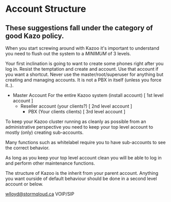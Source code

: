 # Account Structure

## These suggestions fall under the category of good Kazo policy.

When you start screwing around with Kazoo it's important to understand you need to flush out the system to a *MINIMUM* of 3 levels.

Your first inclination is going to want to create some phones right after you log in.  Resist the temptation and create and account.  Use that account if you want a shortcut.  Never use the master/root/superuser for anything but creating and managing accounts.  It is not a PBX in itself (unless you force it..).

* Master Account For the entire Kazoo system (install account) [ 1st level account ]
  * Reseller account (your clients?) [ 2nd level account ]
    * PBX (Your clients clients) [ 3rd level account ]

To keep your Kazoo cluster running as cleanly as possible from an administrative perspective you need to keep your top level account to mostly (only) creating sub-accounts.

Many functions such as whitelabel require you to have sub-accounts to see the correct behavior.

As long as you keep your top level account clean you will be able to log in and perform other maintenance functions.

The structure of Kazoo is the inherit from your parent account.  Anything you want ourside of default behaviour should be done in a second level account or below.

wlloyd@stormqloud.ca
VOIP/SIP

    
